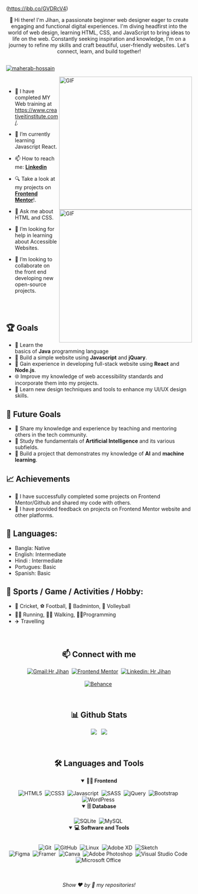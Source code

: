 <!-- Banner 20232A -->

(https://ibb.co/GVDRcV4)

<p align="center">
👋 Hi there! I'm Jihan, a passionate beginner web designer eager to create engaging and functional digital experiences. I'm diving headfirst into the world of web design, learning HTML, CSS, and JavaScript to bring ideas to life on the web. Constantly seeking inspiration and knowledge, I'm on a journey to refine my skills and craft beautiful, user-friendly websites. Let's connect, learn, and build together!  
</p>

##

<be>
<p align="left" dir="auto"> <a target="_blank" rel="noopener noreferrer nofollow" href="https://camo.githubusercontent.com/36c6f9474aeb3060d558014cd85b0c9d004191995440d382851531655173be83/68747470733a2f2f6b6f6d617265762e636f6d2f67687076632f3f757365726e616d653d73686f757261622d646576266c6162656c3d50726f66696c65253230766965777326636f6c6f723d306537356236267374796c653d666c6174"><img src="https://camo.githubusercontent.com/36c6f9474aeb3060d558014cd85b0c9d004191995440d382851531655173be83/68747470733a2f2f6b6f6d617265762e636f6d2f67687076632f3f757365726e616d653d73686f757261622d646576266c6162656c3d50726f66696c65253230766965777326636f6c6f723d306537356236267374796c653d666c6174" alt="maherab-hossain" data-canonical-src="https://komarev.com/ghpvc/?username=maherab-hossain&amp;label=Profile%20views&amp;color=0e75b6&amp;style=flat" style="max-width: 100%;"></a> </p>


<!--- Web illustrations by Storyset ( https://storyset.com/web ) --->
<img align="right" alt="GIF" src="https://user-images.githubusercontent.com/90595158/224520261-cac35362-4a70-4108-85c8-260ac8e0b0bd.svg#gh-dark-mode-only" width="360px"/>
<img align="right" alt="GIF" src="https://user-images.githubusercontent.com/90595158/224520109-e00b8f1e-08c9-4316-9920-ea4e88701a61.svg#gh-light-mode-only" width="360px"/>


<br>



- 🔭 I have completed MY Web training at https://www.creativeitinstitute.com/.

- 🌱 I’m currently learning Javascript React.

- 📫 How to reach me: [**Linkedin**](https://www.linkedin.com/in/hr-jihan/)

- 🔍 Take a look at my projects on  [**Frontend Mentor**](https://www.frontendmentor.io/profile/Hr-jihan)!.

- 💬 Ask me about HTML and CSS.

- 🤝 I’m looking for help in learning about Accessible Websites.

- 👯 I’m looking to collaborate on the front end developing new open-source projects.


<br>
<br>

## 🏆 Goals

- 📖 Learn the basics of **Java** programming language
- 📱 Build a simple website using **Javascript** and **jQuary**.
- 🚀 Gain experience in developing full-stack website using **React** and **Node.js**.
- 🌐 Improve my knowledge of web accessibility standards and incorporate them into my projects.
- 🎨 Learn new design techniques and tools to enhance my UI/UX design skills.

## 🎯 Future Goals

- 🌟 Share my knowledge and experience by teaching and mentoring others in the tech community.
- 🧠 Study the fundamentals of **Artificial Intelligence** and its various subfields.
- 🤖 Build a project that demonstrates my knowledge of **AI** and **machine learning**.

## 📈 Achievements

- 🎉 I have successfully completed some projects on Frontend Mentor/Github and shared my code with others.
- 🤝 I have provided feedback on projects on Frontend Mentor website and other platforms.

<!-- my languages section starts here  -->

## 📶 Languages:

- Bangla: Native 
- English: Intermediate
- Hindi : Intermediate
- Portugues: Basic
- Spanish: Basic
<!-- my languages section ends here  -->
## 🚴 Sports / Game / Activities / Hobby:

- 🏏 Cricket, ⚽ Football, 🏸 Badminton, 🏐 Volleyball
- 🏃‍♂️ Running, 🚶‍♂️ Walking, 👨‍💻Programming 
- ✈️ Travelling
  <br />



<br>

<h2 align="center">📫 Connect with me</h2>

<div align = "center">
    
[![Gmail:Hr Jihan](https://img.shields.io/badge/-gmail-red?style=for-the-badge&logo=Gmail&logoColor=white&link=mailto:hrjihan6@gmail.com)](mailto:hrjihan6@hotmail.com)&nbsp;
[![Frontend Mentor](https://img.shields.io/badge/-Frontend%20Mentor-5F3DC4?style=for-the-badge&logo=FrontendMentor&logoColor=white&link=https://https://www.frontendmentor.io/profile/Hr-jihan)](https://www.frontendmentor.io/profile/Hr-jihan)&nbsp;
[![Linkedin: Hr Jihan](https://img.shields.io/badge/-linkedin-blue?style=for-the-badge&logo=Linkedin&logoColor=white&link=https://www.linkedin.com/in/hr-jihan/)](https://www.linkedin.com/in/hr-jihan/)
  <br>  <br>
[![Behance](https://img.shields.io/badge/Behance-1769ff?logo=behance&logoColor=white)](https://www.behance.net/hrjihan)&nbsp;

  
</div>

<br>
<h2 align="center">📊 Github Stats</h2>

<div align = "center">

![](https://github-readme-stats.vercel.app/api?username=Hr-jihan&theme=dark&hide_border=false&include_all_commits=true&count_private=false)&nbsp;&nbsp;
![](https://github-readme-stats.vercel.app/api/top-langs/?username=Hr-jihan&theme=dark&hide_border=false&include_all_commits=true&count_private=false&layout=compact)

</div>
<br>



<div align = "center">

<h2 align="center">🛠️ Languages and Tools</h2>

<details open>
<summary><b>🏄‍♂️ Frontend</b></summary>
<br>
<img src="https://img.shields.io/badge/html5-%23E34F26.svg?style=for-the-badge&amp;logo=html5&amp;logoColor=white" alt="HTML5">&nbsp;
<img src="https://img.shields.io/badge/css3-%231572B6.svg?style=for-the-badge&amp;logo=css3&amp;logoColor=white" alt="CSS3">&nbsp;
<img src="https://img.shields.io/badge/javascript-%23323330.svg?style=for-the-badge&amp;logo=javascript&amp;logoColor=%23F7DF1E" alt="Javascript">&nbsp;
<img src="https://img.shields.io/badge/SASS-hotpink.svg?style=for-the-badge&amp;logo=SASS&amp;logoColor=white" alt="SASS">&nbsp;
<img src="https://img.shields.io/badge/jquery-%230769AD.svg?style=for-the-badge&amp;logo=jquery&amp;logoColor=white" alt="jQuery">&nbsp;
<img src="https://img.shields.io/badge/bootstrap-%23563D7C.svg?style=for-the-badge&amp;logo=bootstrap&amp;logoColor=white" alt="Bootstrap">&nbsp;
<img src="https://img.shields.io/badge/WordPress-%23117AC9.svg?style=for-the-badge&amp;logo=WordPress&amp;logoColor=white" alt="WordPress">&nbsp;
</details>


<details open>
<summary><b>🗄️ Database</b></summary>
<br>
  <img src="https://img.shields.io/badge/sqlite-%2307405e.svg?style=for-the-badge&amp;logo=sqlite&amp;logoColor=white" alt="SQLite">&nbsp;
  <img src="https://img.shields.io/badge/mysql-%2300f.svg?style=for-the-badge&amp;logo=mysql&amp;logoColor=white" alt="MySQL">&nbsp;
</details>

<details open>
<summary><b>💻 Software and Tools</b></summary>
<br>

![Git](https://img.shields.io/badge/-Git-F05032?style=for-the-badge&logo=git&logoColor=white)&nbsp;
![GitHub](https://img.shields.io/badge/-GitHub-181717?style=for-the-badge&logo=github)&nbsp;
![Linux](https://img.shields.io/badge/-Linux-FCC624?style=for-the-badge&logo=linux&logoColor=black)&nbsp;
<img src="https://img.shields.io/badge/Adobe%20XD-470137?style=for-the-badge&amp;logo=Adobe%20XD&amp;logoColor=#FF61F6" alt="Adobe XD">&nbsp;
 <img src="https://img.shields.io/badge/Sketch-FFB387?style=for-the-badge&amp;logo=sketch&amp;logoColor=black" alt="Sketch">&nbsp;
  <br>
 <img src="https://img.shields.io/badge/figma-%23F24E1E.svg?style=for-the-badge&amp;logo=figma&amp;logoColor=white" alt="Figma">&nbsp;
 <img src="https://img.shields.io/badge/Framer-black?style=for-the-badge&amp;logo=framer&amp;logoColor=blue" alt="Framer">&nbsp;
 <img src="https://img.shields.io/badge/Canva-%2300C4CC.svg?style=for-the-badge&amp;logo=Canva&amp;logoColor=white" alt="Canva">&nbsp;
 <img src="https://img.shields.io/badge/adobephotoshop-%2331A8FF.svg?style=for-the-badge&amp;logo=adobephotoshop&amp;logoColor=white" alt="Adobe Photoshop">&nbsp;
![Visual Studio Code](https://img.shields.io/badge/-VSCODE-007ACC?style=for-the-badge&&logo=visual-studio-code&logoColor=white)&nbsp;
![Microsoft Office](https://img.shields.io/badge/-MS%20Office-D83B01?style=for-the-badge&logo=microsoft-office&logoColor=white)&nbsp;
</details>

</div>


<br>
  
  
<h6 align="center">Show ❤️ by 🌟 my repositories!</h6>
